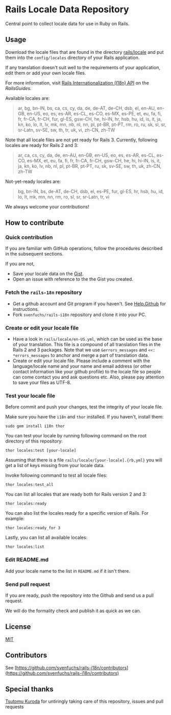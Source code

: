 Rails Locale Data Repository
============================

Central point to collect locale data for use in Ruby on Rails.

## Usage

Download the locale files that are found in the directory [rails/locale](http://github.com/svenfuchs/rails-i18n/tree/master/rails/locale/) and put them into the `config/locales` directory of your Rails application.

If any translation doesn't suit well to the requirements of your application, edit them or add your own locale files.

For more information, visit [Rails Internationalization (I18n) API](http://guides.rubyonrails.org/i18n.html) on the _RailsGuides._

Available locales are:

> ar, bg, bn-IN, bs, ca, cs, cy, da, de, de-AT, de-CH, dsb, el, en-AU, en-GB, en-US, eo, es,
> es-AR, es-CL, es-CO, es-MX, es-PE, et, eu, fa, fi, fr, fr-CA, fr-CH, fur, gl-ES,
> gsw-CH, he, hi-IN, hr, hsb, hu, id, is, it, ja, kn, ko, lo, lt, lv, mk, mn, nb,
> nl, nn, pl, pt-BR, pt-PT, rm, ro, ru, sk, sl, sr, sr-Latn, sv-SE, sw, th,
> tr, uk, vi, zh-CN, zh-TW

Note that all locale files are not yet ready for Rails 3. Currently, following locales are ready for Rails 2 and 3:

> ar, ca, cs, cy, da, de, en-AU, en-GB, en-US, eo, es, es-AR, es-CL, es-CO, es-MX, et, eu, fa, fi, fr, fr-CA, fr-CH, gsw-CH, he, hi, hi-IN, is, it, ja, kn, ko, lv, nb, nl, pl, pt-BR, pt-PT, ru, sk, sv-SE, sw, th, uk, zh-CN, zh-TW

Not-yet-ready locales are:

> bg, bn-IN, bs, de-AT, de-CH, dsb, el, es-PE, fur, gl-ES, hr, hsb, hu, id, lo, lt, mk, mn, nn, rm, ro, sl, sr, sr-Latn, tr, vi

We always welcome your contributions!

## How to contribute

### Quick contribution

If you are familiar with GitHub operations, follow the procedures described in the subsequent sections.

If you are not,

* Save your locale data on the [Gist](http://gist.github.com).
* Open an issue with reference to the the Gist you created.

### Fetch the `rails-18n` repository

* Get a github account and Git program if you haven't. See [Help.Github](http://help.github.com/) for instructions.
* Fork `svenfuchs/rails-i18n` repository and clone it into your PC.

### Create or edit your locale file

* Have a look in `rails/locale/en-US.yml`, which can be used as the base of your translation.
  This file is a compound of all translation files in the Rails 2 and 3 packages.
  Note that we use `&errors_messages` and `<<: *errors_messages` to anchor and merge a part of translation data.
* Create or edit your locale file.
  Please include a comment with the language/locale name and your name and email address (or other contact information like your github profile) to the locale file so people can come contact you and ask questions etc.
  Also, please pay attention to save your files as UTF-8.

### Test your locale file

Before commit and push your changes, test the integrity of your locale file.

Make sure you have the <code>i18n</code> and <code>thor</code> installed. If you haven't, install them:

    sudo gem install i18n thor

You can test your locale by running following command on the root directory of this repository:

    thor locales:test [your-locale]

Assuming that there is a file <code>rails/locale/[your-locale].{rb,yml}</code> you will get a list of keys missing from your locale data.

Invoke following command to test all locale files:

    thor locales:test_all

You can list all locales that are ready both for Rails version 2 and 3:

    thor locales:ready

You can also list the locales ready for a specific version of Rails. For example:

    thor locales:ready_for 3

Lastly, you can list all available locales:

    thor locales:list

### Edit README.md

Add your locale name to the list in `README.md` if it isn't there.

### Send pull request

If you are ready, push the repository into the Github and send us a pull request.

We will do the formality check and publish it as quick as we can.

## License

[MIT](https://github.com/svenfuchs/rails-i18n/blob/master/MIT-LICENSE.txt)

## Contributors

See [https://github.com/svenfuchs/rails-i18n/contributors](https://github.com/svenfuchs/rails-i18n/contributors)

## Special thanks

[Tsutomu Kuroda](https://github.com/kuroda) for untiringly taking care of this repository, issues and pull requests
